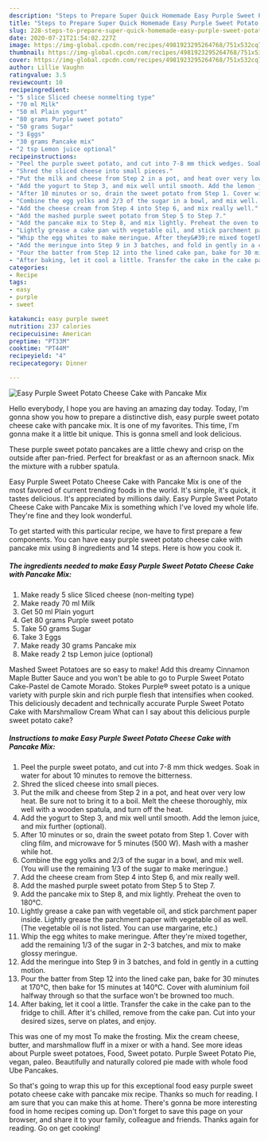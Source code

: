 ```yaml
---
description: "Steps to Prepare Super Quick Homemade Easy Purple Sweet Potato Cheese Cake with Pancake Mix"
title: "Steps to Prepare Super Quick Homemade Easy Purple Sweet Potato Cheese Cake with Pancake Mix"
slug: 228-steps-to-prepare-super-quick-homemade-easy-purple-sweet-potato-cheese-cake-with-pancake-mix
date: 2020-07-21T21:54:02.227Z
image: https://img-global.cpcdn.com/recipes/4981923295264768/751x532cq70/easy-purple-sweet-potato-cheese-cake-with-pancake-mix-recipe-main-photo.jpg
thumbnail: https://img-global.cpcdn.com/recipes/4981923295264768/751x532cq70/easy-purple-sweet-potato-cheese-cake-with-pancake-mix-recipe-main-photo.jpg
cover: https://img-global.cpcdn.com/recipes/4981923295264768/751x532cq70/easy-purple-sweet-potato-cheese-cake-with-pancake-mix-recipe-main-photo.jpg
author: Lillie Vaughn
ratingvalue: 3.5
reviewcount: 10
recipeingredient:
- "5 slice Sliced cheese nonmelting type"
- "70 ml Milk"
- "50 ml Plain yogurt"
- "80 grams Purple sweet potato"
- "50 grams Sugar"
- "3 Eggs"
- "30 grams Pancake mix"
- "2 tsp Lemon juice optional"
recipeinstructions:
- "Peel the purple sweet potato, and cut into 7-8 mm thick wedges. Soak in water for about 10 minutes to remove the bitterness."
- "Shred the sliced cheese into small pieces."
- "Put the milk and cheese from Step 2 in a pot, and heat over very low heat. Be sure not to bring it to a boil. Melt the cheese thoroughly, mix well with a wooden spatula, and turn off the heat."
- "Add the yogurt to Step 3, and mix well until smooth. Add the lemon juice, and mix further (optional)."
- "After 10 minutes or so, drain the sweet potato from Step 1. Cover with cling film, and microwave for 5 minutes (500 W). Mash with a masher while hot."
- "Combine the egg yolks and 2/3 of the sugar in a bowl, and mix well. (You will use the remaining 1/3 of the sugar to make meringue.)"
- "Add the cheese cream from Step 4 into Step 6, and mix really well."
- "Add the mashed purple sweet potato from Step 5 to Step 7."
- "Add the pancake mix to Step 8, and mix lightly. Preheat the oven to 180℃."
- "Lightly grease a cake pan with vegetable oil, and stick parchment paper inside. Lightly grease the parchment paper with vegetable oil as well. (The vegetable oil is not listed. You can use margarine, etc.)"
- "Whip the egg whites to make meringue. After they&#39;re mixed together, add the remaining 1/3 of the sugar in 2-3 batches, and mix to make glossy meringue."
- "Add the meringue into Step 9 in 3 batches, and fold in gently in a cutting motion."
- "Pour the batter from Step 12 into the lined cake pan, bake for 30 minutes at 170℃, then bake for 15 minutes at 140℃. Cover with aluminium foil halfway through so that the surface won&#39;t be browned too much."
- "After baking, let it cool a little. Transfer the cake in the cake pan to the fridge to chill. After it&#39;s chilled, remove from the cake pan. Cut into your desired sizes, serve on plates, and enjoy."
categories:
- Recipe
tags:
- easy
- purple
- sweet

katakunci: easy purple sweet 
nutrition: 237 calories
recipecuisine: American
preptime: "PT33M"
cooktime: "PT44M"
recipeyield: "4"
recipecategory: Dinner

---
```



![Easy Purple Sweet Potato Cheese Cake with Pancake Mix](https://img-global.cpcdn.com/recipes/4981923295264768/751x532cq70/easy-purple-sweet-potato-cheese-cake-with-pancake-mix-recipe-main-photo.jpg)

Hello everybody, I hope you are having an amazing day today. Today, I'm gonna show you how to prepare a distinctive dish, easy purple sweet potato cheese cake with pancake mix. It is one of my favorites. This time, I'm gonna make it a little bit unique. This is gonna smell and look delicious.

These purple sweet potato pancakes are a little chewy and crisp on the outside after pan-fried. Perfect for breakfast or as an afternoon snack. Mix the mixture with a rubber spatula.

Easy Purple Sweet Potato Cheese Cake with Pancake Mix is one of the most favored of current trending foods in the world. It's simple, it's quick, it tastes delicious. It's appreciated by millions daily. Easy Purple Sweet Potato Cheese Cake with Pancake Mix is something which I've loved my whole life. They're fine and they look wonderful.


To get started with this particular recipe, we have to first prepare a few components. You can have easy purple sweet potato cheese cake with pancake mix using 8 ingredients and 14 steps. Here is how you cook it.

<!--inarticleads1-->

##### The ingredients needed to make Easy Purple Sweet Potato Cheese Cake with Pancake Mix:

1. Make ready 5 slice Sliced cheese (non-melting type)
1. Make ready 70 ml Milk
1. Get 50 ml Plain yogurt
1. Get 80 grams Purple sweet potato
1. Take 50 grams Sugar
1. Take 3 Eggs
1. Make ready 30 grams Pancake mix
1. Make ready 2 tsp Lemon juice (optional)


Mashed Sweet Potatoes are so easy to make! Add this dreamy Cinnamon Maple Butter Sauce and you won&#39;t be able to go to Purple Sweet Potato Cake-Pastel de Camote Morado. Stokes Purple® sweet potato is a unique variety with purple skin and rich purple flesh that intensifies when cooked. This deliciously decadent and technically accurate Purple Sweet Potato Cake with Marshmallow Cream What can I say about this delicious purple sweet potato cake? 

<!--inarticleads2-->

##### Instructions to make Easy Purple Sweet Potato Cheese Cake with Pancake Mix:

1. Peel the purple sweet potato, and cut into 7-8 mm thick wedges. Soak in water for about 10 minutes to remove the bitterness.
1. Shred the sliced cheese into small pieces.
1. Put the milk and cheese from Step 2 in a pot, and heat over very low heat. Be sure not to bring it to a boil. Melt the cheese thoroughly, mix well with a wooden spatula, and turn off the heat.
1. Add the yogurt to Step 3, and mix well until smooth. Add the lemon juice, and mix further (optional).
1. After 10 minutes or so, drain the sweet potato from Step 1. Cover with cling film, and microwave for 5 minutes (500 W). Mash with a masher while hot.
1. Combine the egg yolks and 2/3 of the sugar in a bowl, and mix well. (You will use the remaining 1/3 of the sugar to make meringue.)
1. Add the cheese cream from Step 4 into Step 6, and mix really well.
1. Add the mashed purple sweet potato from Step 5 to Step 7.
1. Add the pancake mix to Step 8, and mix lightly. Preheat the oven to 180℃.
1. Lightly grease a cake pan with vegetable oil, and stick parchment paper inside. Lightly grease the parchment paper with vegetable oil as well. (The vegetable oil is not listed. You can use margarine, etc.)
1. Whip the egg whites to make meringue. After they&#39;re mixed together, add the remaining 1/3 of the sugar in 2-3 batches, and mix to make glossy meringue.
1. Add the meringue into Step 9 in 3 batches, and fold in gently in a cutting motion.
1. Pour the batter from Step 12 into the lined cake pan, bake for 30 minutes at 170℃, then bake for 15 minutes at 140℃. Cover with aluminium foil halfway through so that the surface won&#39;t be browned too much.
1. After baking, let it cool a little. Transfer the cake in the cake pan to the fridge to chill. After it&#39;s chilled, remove from the cake pan. Cut into your desired sizes, serve on plates, and enjoy.


This was one of my most To make the frosting. Mix the cream cheese, butter, and marshmallow fluff in a mixer or with a hand. See more ideas about Purple sweet potatoes, Food, Sweet potato. Purple Sweet Potato Pie, vegan, paleo. Beautifully and naturally colored pie made with whole food Ube Pancakes. 

So that's going to wrap this up for this exceptional food easy purple sweet potato cheese cake with pancake mix recipe. Thanks so much for reading. I am sure that you can make this at home. There's gonna be more interesting food in home recipes coming up. Don't forget to save this page on your browser, and share it to your family, colleague and friends. Thanks again for reading. Go on get cooking!
